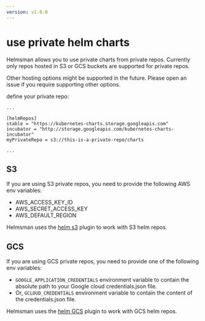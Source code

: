 ```yaml
---
version: v1.0.0
---
```


# use private helm charts

Helmsman allows you to use private charts from private repos. Currently only repos hosted in S3 or GCS buckets are supported for private repos. 

Other hosting options might be supported in the future. Please open an issue if you require supporting other options.

define your private repo: 

```
...

[helmRepos]
stable = "https://kubernetes-charts.storage.googleapis.com"
incubator = "http://storage.googleapis.com/kubernetes-charts-incubator"
myPrivateRepo = s3://this-is-a-private-repo/charts

...
``` 

## S3

If you are using S3 private repos, you need to provide the following AWS env variables:

- AWS_ACCESS_KEY_ID
- AWS_SECRET_ACCESS_KEY
- AWS_DEFAULT_REGION

Helmsman uses the [helm s3](https://github.com/hypnoglow/helm-s3) plugin to work with S3 helm repos.

## GCS

If you are using GCS private repos, you need to provide one of the following env variables:

- `GOOGLE_APPLICATION_CREDENTIALS` environment variable to contain the absolute path to your Google cloud credentials.json file.
- Or, `GCLOUD_CREDENTIALS` environment variable to contain the content of the credentials.json file. 

Helmsman uses the [helm GCS](https://github.com/nouney/helm-gcs) plugin to work with GCS helm repos.